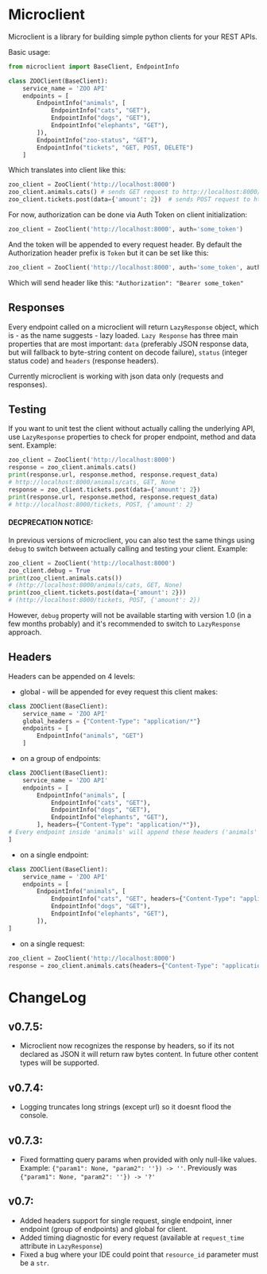 # Microclient
Microclient is a library for building simple python clients for your REST APIs.

Basic usage:
```python
from microclient import BaseClient, EndpointInfo

class ZOOClient(BaseClient):
    service_name = 'ZOO API'
    endpoints = [
        EndpointInfo("animals", [
            EndpointInfo("cats", "GET"),
            EndpointInfo("dogs", "GET"),
            EndpointInfo("elephants", "GET"),
        ]),
        EndpointInfo("zoo-status", "GET"),
        EndpointInfo("tickets", "GET, POST, DELETE")
    ]
```

Which translates into client like this:
```python
zoo_client = ZooClient('http://localhost:8000')
zoo_client.animals.cats() # sends GET request to http://localhost:8000/animals/cats
zoo_client.tickets.post(data={'amount': 2})  # sends POST request to http://localhost:8000/tickets with json data
```

For now, authorization can be done via Auth Token on client initialization:
```python
zoo_client = ZooClient('http://localhost:8000', auth='some_token')
```
And the token will be appended to every request header. By default the Authorization header prefix is `Token` but it can be set like this:
```python
zoo_client = ZooClient('http://localhost:8000', auth='some_token', auth_prefix="Bearer")
```
Which will send header like this:
`"Authorization": "Bearer some_token"`

## Responses
Every endpoint called on a microclient will return `LazyResponse` object, which is - as the name suggests - lazy loaded. `Lazy Response` has three main properties that are most important:
`data` (preferably JSON response data, but will fallback to byte-string content on decode failure), `status` (integer status code) and `headers` (response headers).


Currently microclient is working with json data only (requests and responses).

## Testing
If you want to unit test the client without actually calling the underlying API, use `LazyResponse` properties to check for proper endpoint, method and data sent.
Example:
```python
zoo_client = ZooClient('http://localhost:8000')
response = zoo_client.animals.cats()
print(response.url, response.method, response.request_data)
# http://localhost:8000/animals/cats, GET, None 
response = zoo_client.tickets.post(data={'amount': 2})
print(response.url, response.method, response.request_data)
# http://localhost:8000/tickets, POST, {'amount': 2}
``` 
#### DECPRECATION NOTICE:
In previous versions of microclient, you can also test the same things using `debug` to switch between actually calling and testing your client.
Example:

```python
zoo_client = ZooClient('http://localhost:8000')
zoo_client.debug = True
print(zoo_client.animals.cats())
# (http://localhost:8000/animals/cats, GET, None) 
print(zoo_client.tickets.post(data={'amount': 2}))
# (http://localhost:8000/tickets, POST, {'amount': 2})
``` 
However, `debug` property will not be available starting with version 1.0 (in a few months probably) and it's recommended to switch to `LazyResponse` approach.

## Headers
Headers can be appended on 4 levels:
 - global - will be appended for evey request this client makes:
```python
class ZOOClient(BaseClient):
    service_name = 'ZOO API'
    global_headers = {"Content-Type": "application/*"}
    endpoints = [
        EndpointInfo("animals", "GET")
    ]
```
 - on a group of endpoints:
```python
class ZOOClient(BaseClient):
    service_name = 'ZOO API'
    endpoints = [
        EndpointInfo("animals", [
            EndpointInfo("cats", "GET"),
            EndpointInfo("dogs", "GET"),
            EndpointInfo("elephants", "GET"),
        ], headers={"Content-Type": "application/*"}),  
# Every endpoint inside 'animals' will append these headers ('animals' itself included)
]
```
 - on a single endpoint:
```python
class ZOOClient(BaseClient):
    service_name = 'ZOO API'
    endpoints = [
        EndpointInfo("animals", [
            EndpointInfo("cats", "GET", headers={"Content-Type": "application/*"}),
            EndpointInfo("dogs", "GET"),
            EndpointInfo("elephants", "GET"),
        ]),  
]
```
 - on a single request:
```python
zoo_client = ZooClient('http://localhost:8000')
response = zoo_client.animals.cats(headers={"Content-Type": "application/*"})
```
# ChangeLog

## v0.7.5:
 - Microclient now recognizes the response by headers, so if its not declared as JSON it will return raw bytes content.
 In future other content types will be supported.

## v0.7.4:
 - Logging truncates long strings (except url) so it doesnt flood the console.

## v0.7.3:
 - Fixed formatting query params when provided with only null-like values. Example:
 `{"param1": None, "param2": ''}) -> ''`. Previously was `{"param1": None, "param2": ''}) -> '?'`
## v0.7:
 - Added headers support for single request, single endpoint, inner endpoint (group of endpoints) and global for client.
 - Added timing diagnostic for every request (available at `request_time` attribute in `LazyResponse`)
 - Fixed a bug where your IDE could point that `resource_id` parameter must be a `str`.
